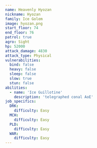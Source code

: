 ```yaml
---
name: Heavenly Hyozan
nickname: Hyozan
family: Ice Golem
image: hyozan.png
start_floor: 74
end_floor: 76
patrol: true
agro: Sight
hp: 52000
attack_damage: 4830
attack_type: Physical
vulnerabilities:
  bind: false
  heavy: false
  sleep: false
  slow: true
  stun: false
abilities:
  - name: 'Ice Guillotine'
    description: 'telegraphed conal AoE'
job_specifics:
  DRK:
    difficulty: Easy
  MCH:
    difficulty: Easy
  PLD:
    difficulty: Easy
  WAR:
    difficulty: Easy
---
```

